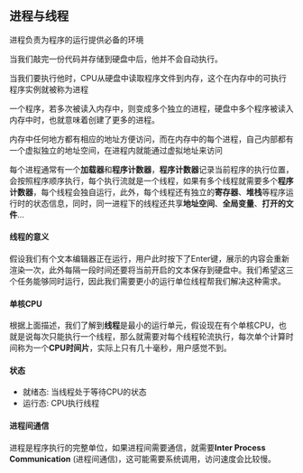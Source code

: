 ## 进程与线程

进程负责为程序的运行提供必备的环境 

当我们敲完一份代码并存储到硬盘中后，他并不会自动执行。

当我们要执行他时，CPU从硬盘中读取程序文件到内存，这个在内存中的可执行程序实例就被称为进程

一个程序，若多次被读入内存中，则变成多个独立的进程，硬盘中多个程序被读入内存中时，也就意味着创建了更多的进程。

内存中任何地方都有相应的地址方便访问，而在内存中的每个进程，自己内部都有一个虚拟独立的地址空间，在进程内就能通过虚拟地址来访问

每个进程通常有一个**加载器**和**程序计数器**，**程序计数器**记录当前程序的执行位置，会按照程序顺序执行，每个执行流就是一个线程，如果有多个线程就需要多个**程序计数器**，每个线程会独自运行，此外，每个线程还有独立的**寄存器**、**堆栈**等程序运行时的状态信息，同时，同一进程下的线程还共享**地址空间**、**全局变量**、**打开的文件**...

#### 线程的意义
假设我们有个文本编辑器正在运行，用户此时按下了Enter键，展示的内容会重新渲染一次，此外每隔一段时间还要将当前开启的文本保存到硬盘中。我们希望这三个任务能够同时运行，因此我们需要更小的运行单位线程帮我们解决这种需求。

#### 单核CPU
根据上面描述，我们了解到**线程**是最小的运行单元，假设现在有个单核CPU，也就是说每次只能执行一个线程，那么就需要对每个线程轮流执行，每次单个计算时间称为一个**CPU时间片**，实际上只有几十毫秒，用户感觉不到。

#### 状态
- 就绪态: 当线程处于等待CPU的状态
- 运行态: CPU执行线程

#### 进程间通信
进程是程序执行的完整单位，如果进程间需要通信，就需要**Inter Process Communication** (进程间通信)，这可能需要系统调用，访问速度会比较慢。
